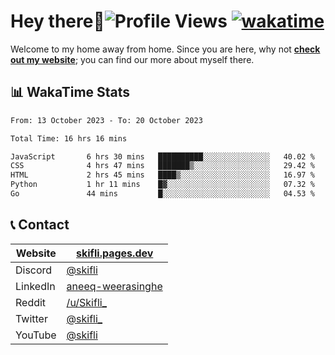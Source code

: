 # Hey there:wave:![Profile Views](https://komarev.com/ghpvc/?username=skifli) [![wakatime](https://wakatime.com/badge/user/b4317b02-0c6d-457b-82a4-a448b8a8d1df.svg)](https://wakatime.com/@b4317b02-0c6d-457b-82a4-a448b8a8d1df)

Welcome to my home away from home. Since you are here, why not [**check out my website**](https://skifli.pages.dev); you can find our more about myself there.

## 📊 WakaTime Stats

<!--START_SECTION:waka-->

```txt
From: 13 October 2023 - To: 20 October 2023

Total Time: 16 hrs 16 mins

JavaScript       6 hrs 30 mins   ██████████░░░░░░░░░░░░░░░   40.02 %
CSS              4 hrs 47 mins   ███████▒░░░░░░░░░░░░░░░░░   29.42 %
HTML             2 hrs 45 mins   ████▒░░░░░░░░░░░░░░░░░░░░   16.97 %
Python           1 hr 11 mins    █▓░░░░░░░░░░░░░░░░░░░░░░░   07.32 %
Go               44 mins         █░░░░░░░░░░░░░░░░░░░░░░░░   04.53 %
```

<!--END_SECTION:waka-->

## 📞 Contact

| Website  | [skifli.pages.dev](https://skifli.pages.dev)                       |
|----------|--------------------------------------------------------------------|
| Discord  | [@skifli](https://discord.com/users/1072069875993956372)           |
| LinkedIn | [aneeq-weerasinghe](https://www.linkedin.com/in/aneeq-weerasinghe) |
| Reddit   | [/u/Skifli_](https://www.reddit.com/user/skifli_)                  |
| Twitter  | [@skifli_](https://twitter.com/@skifli_)                           |
| YouTube  | [@skifli](https://www.youtube.com/channel/@skifli)                 |
